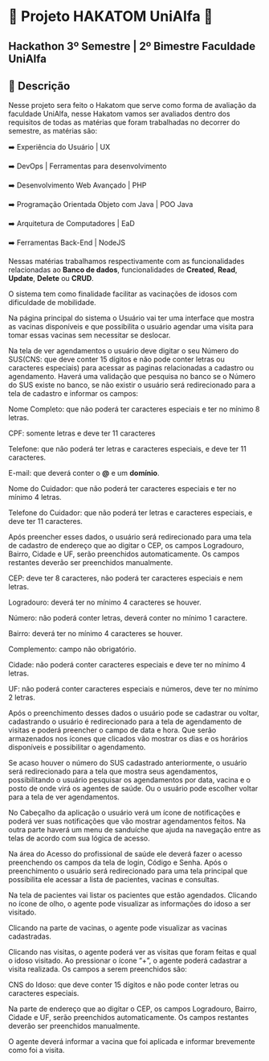 # 🔵 Projeto HAKATOM UniAlfa 🔵
## Hackathon 3º Semestre | 2º Bimestre Faculdade UniAlfa

## 🔵 Descrição
  Nesse projeto sera feito o Hakatom que serve como forma de avaliação da faculdade UniAlfa, nesse Hakatom vamos ser avaliados dentro dos requisitos de todas as matérias que foram trabalhadas no decorrer do semestre, as matérias são:
  
  ➡️ Experiência do Usuário | UX
   
  ➡️ DevOps | Ferramentas para desenvolvimento
   
  ➡️ Desenvolvimento Web Avançado | PHP
   
  ➡️ Programação Orientada Objeto com Java | POO Java
   
  ➡️ Arquitetura de Computadores | EaD
   
  ➡️ Ferramentas Back-End | NodeJS
   

  Nessas matérias trabalhamos respectivamente com as funcionalidades relacionadas ao **Banco de dados**, funcionalidades de **Created**, **Read**, **Update**, **Delete** ou **CRUD**.

O sistema tem como finalidade facilitar as vacinações de idosos com dificuldade de mobilidade.

Na página principal do sistema o Usuário vai ter uma interface que mostra as vacinas disponíveis e que possibilita o usuário agendar uma visita para tomar essas vacinas sem necessitar se deslocar.

Na tela de ver agendamentos o usuário deve digitar o seu Número do SUS(CNS: que deve conter 15 dígitos e não pode conter letras ou caracteres especiais) para acessar as paginas relacionadas a cadastro ou agendamento. Haverá uma validação que pesquisa no banco se o Número do SUS existe no banco, se não existir o usuário será redirecionado para a tela de cadastro e informar os campos:

Nome Completo: que não poderá ter caracteres especiais e ter no mínimo 8 letras.

CPF: somente letras e deve ter 11 caracteres

Telefone: que não poderá ter letras e caracteres especiais, e deve ter 11 caracteres.

E-mail: que deverá conter o **@** e um **domínio**.

Nome do Cuidador: que não poderá ter caracteres especiais e ter no mínimo 4 letras.

Telefone do Cuidador: que não poderá ter letras e caracteres especiais, e deve ter 11 caracteres.

Após preencher esses dados, o usuário será redirecionado para uma tela de cadastro de endereço que ao digitar o CEP, os campos Logradouro, Bairro, Cidade e UF, serão preenchidos automaticamente. Os campos restantes deverão ser preenchidos manualmente.

CEP: deve ter 8 caracteres, não poderá ter caracteres especiais e nem letras.

Logradouro: deverá ter no mínimo 4 caracteres se houver.

Número: não poderá conter letras, deverá conter no mínimo 1 caractere.

 Bairro: deverá ter no mínimo 4 caracteres se houver.

Complemento: campo não obrigatório.

Cidade: não poderá conter caracteres especiais e deve ter no mínimo 4 letras.

UF: não poderá conter caracteres especiais e números, deve ter no mínimo 2 letras.

Após o preenchimento desses dados o usuário pode se cadastrar ou voltar, cadastrando o usuário é redirecionado para a tela de agendamento de visitas e poderá preencher o campo de data e hora. Que serão armazenados nos ícones que clicados vão mostrar os dias e os horários disponíveis e possibilitar o agendamento. 

Se acaso houver o número do SUS cadastrado anteriormente, o usuário será redirecionado para a tela que mostra seus agendamentos, possibilitando o usuário pesquisar os agendamentos por data, vacina e o posto de onde virá os agentes de saúde. Ou o usuário pode escolher voltar para a tela de ver agendamentos. 

No Cabeçalho da aplicação o usuário verá um ícone de notificações e poderá ver suas notificações que vão mostrar agendamentos feitos.  Na outra parte haverá um menu de sanduíche que ajuda na navegação entre as telas de acordo com sua lógica de acesso.

Na área do Acesso do profissional de saúde ele deverá fazer o acesso preenchendo os campos da tela de login, Código e Senha. Após o preenchimento o usuário será redirecionado para uma tela principal que possibilita ele acessar a lista de pacientes, vacinas e consultas.

Na tela de pacientes vai listar os pacientes que estão agendados. Clicando no ícone de olho, o agente pode visualizar as informações do idoso a ser visitado.  

Clicando na parte de vacinas, o agente pode visualizar as vacinas cadastradas. 

Clicando nas visitas, o agente poderá ver as visitas que foram feitas e qual o idoso visitado. Ao pressionar o ícone “+”, o agente poderá cadastrar a visita realizada. Os campos a serem preenchidos são:

CNS do Idoso: que deve conter 15 dígitos e não pode conter letras ou caracteres especiais.

Na parte de endereço que ao digitar o CEP, os campos Logradouro, Bairro, Cidade e UF, serão preenchidos automaticamente. Os campos restantes deverão ser preenchidos manualmente.

O agente deverá informar a vacina que foi aplicada e informar brevemente como foi a visita.